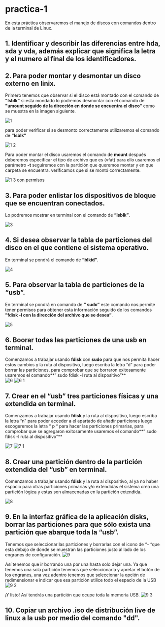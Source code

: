 # practica-1
En esta práctica observaremos el manejo de discos con comandos dentro de la terminal de Linux.

## 1. Identificar y describir las diferencias entre hda, sda y vda, además explicar que significa la letra y el numero al final de los identificadores.

## 2. Para poder montar y desmontar un disco externo en linix.
Primero tenemos que observar si el disco está montado con el comando de **"lsblk"** si esta mondado lo podremos desmontar con el comando de **"umount seguido de la dirección en donde se encuentra el disco"** como se muestra en la imagen siguiente.

![1](https://user-images.githubusercontent.com/88467362/155009044-10d79196-d6a6-4fcd-93ab-6bd65fb87344.JPG)

   para poder verificar si se desmonto correctamente utilizaremos el comando de **"lsblk"** 
      
![1 2](https://user-images.githubusercontent.com/88467362/155009343-f925f4c9-97e0-4831-a1c1-83143643ba3b.JPG)

   Para poder montar el disco usaremos el comando de **mount** después deberemos especificar el tipo de archivo que es (vfat) para     ello usaremos el parámetro **-t** seguiremos con la partición que queremos montar y en que carpeta se encuentra. verificamos que si se montó correctamente.
      
![1 3 con permisos](https://user-images.githubusercontent.com/88467362/155010123-7a8ffb9b-e8e1-484a-9269-dd46be71d27c.JPG)

## 3. Para poder enlistar los dispositivos de bloque que se encuentran conectados. 
Lo podremos mostrar en terminal con el comando de **”lsblk”**.
 
![3](https://user-images.githubusercontent.com/88467362/155010937-371a0ee7-0e80-4fd8-a988-378cef3e5d59.JPG)

## 4. Si desea observar la tabla de particiones del disco en el que contiene el sistema operativo.
En terminal se pondrá el comando de **”blkid”**.

![4](https://user-images.githubusercontent.com/88467362/155012102-4e1e34f0-e064-4837-b738-825c523413bf.JPG)

## 5. Para observar la tabla de particiones de la “usb”. 
En terminal se pondrá en comando de **” sudo”** este comando nos permite tener permisos para obtener esta información seguido de los comandos **”fdisk -l con la dirección del archivo que se desea”**.

![5](https://user-images.githubusercontent.com/88467362/155012266-a54fed7d-061e-4341-9a30-0eb93bf7baa4.JPG)

## 6. Boorar todas las particiones de una usb en terminal.
Comenzamos a trabajar usando **fdisk** con **sudo** para que nos permita hacer estos cambios y la ruta al dispositivo, luego escriba la letra “d” para poder borrar las particiones, para comprobar que se borraron exitosamente usaremos el comando**” sudo fdisk -l ruta al dispositivo”**  
![6](https://user-images.githubusercontent.com/88467362/155014425-f7554fdd-e47d-4b72-8d39-ce43d057c2e1.JPG)
![6 1](https://user-images.githubusercontent.com/88467362/155014445-341ff9cd-6f71-48d5-a5e7-981819c0ca9f.JPG)

## 7. Crear en el “usb” tres particiones físicas y una extendida en terminal.
Comenzamos a trabajar usando **fdisk** y la ruta al dispositivo, luego escriba la letra “n” para poder acceder a el apartado de añadir particiones luego escogeremos la letra “ p “ para hacer las particiones primarias, para comprobar que se agregaron exitosamente usaremos el comando**” sudo fdisk -l ruta al dispositivo”**  

![7](https://user-images.githubusercontent.com/88467362/155017866-5890e1c3-869a-4fd2-ab81-1a70f2c38c87.JPG)
![7 1](https://user-images.githubusercontent.com/88467362/155017888-5d0af8ff-0efe-4cea-b1a0-ba8a86a944c8.JPG)

## 8. Crear una partición dentro de la partición extendida del “usb” en terminal.
Comenzamos a trabajar usando **fdisk** y la ruta al dispositivo, al ya no haber espacio para otras particiones primarias y/o extendidas el sistema crea una partición lógica y estas son almacenadas en la partición extendida.

![8](https://user-images.githubusercontent.com/88467362/155017999-2696447a-0fea-4d31-a2de-4f012675e69f.JPG)
## 9. En la interfaz gráfica de la aplicación disks, borrar las particiones para que sólo exista una partición que abarque toda la “usb”.
Tenemos que seleccionar las particiones y borrarlas con el icono de “- “que esta debajo de donde se muestran las particiones justo al lado de los engranes de configuración.
![9](https://user-images.githubusercontent.com/88467362/155018551-bc326aec-3310-4595-9799-d322f3a24005.JPG)

Así tenemos que ir borrando una por una hasta solo dejar una. Ya que tenemos una sola partición tenemos que seleccionarla y apretar el botón de los engranes, una vez adentro tenemos que seleccionar la opción de redimensionar e indicar que esa partición utilice todo el espacio de la USB
![9 2](https://user-images.githubusercontent.com/88467362/155018584-7a21b793-a511-4fef-96c5-17c8aa511b06.JPG)

¡Y listo! Así tendrás una partición que ocupe toda la memoria USB.
![9 3](https://user-images.githubusercontent.com/88467362/155018606-c979be26-adc4-448e-8457-1aea670f5cbd.JPG)

## 10. Copiar un archivo .iso de distribución live de linux a la usb por medio del comando "dd".



